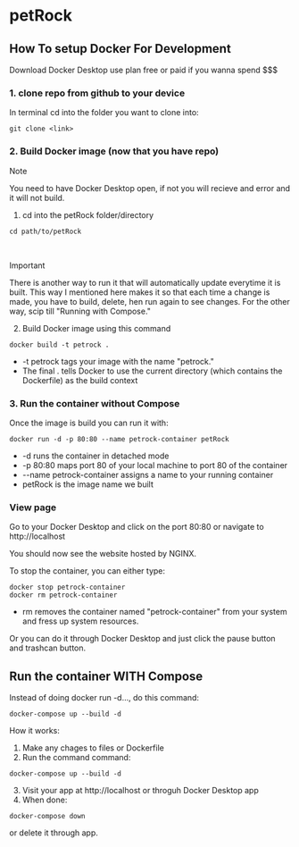 # petRock
## How To setup Docker For Development
Download Docker Desktop use plan free or paid if you wanna spend $$$<br>

### 1. clone repo from github to your device
In terminal cd into the folder you want to clone into:
```
git clone <link>
```

### 2. Build Docker image (now that you have repo)
> [!NOTE]
> You need to have Docker Desktop open, if not you will recieve and error and it will not build.

1. cd into the petRock folder/directory 
```
cd path/to/petRock
```
<br>

> [!IMPORTANT]
> There is another way to run it that will automatically update everytime it is built. This way I mentioned here makes it so that each time a change is made, you have to build, delete, hen run again to see changes. For the other way, scip till "Running with Compose."

2. Build Docker image using this command
```
docker build -t petrock .
```
* -t petrock tags your image with the name "petrock."
* The final . tells Docker to use the current directory (which contains the Dockerfile) as the build context

### 3. Run the container without Compose
Once the image is build you can run it with:
```
docker run -d -p 80:80 --name petrock-container petRock
```
* -d runs the container in detached mode
* -p 80:80 maps port 80 of your local machine to port 80 of the container
* --name petrock-container assigns a name to your running container
* petRock is the image name we built

### View page
Go to your Docker Desktop and click on the port 80:80 or navigate to http://localhost

You should now see the website hosted by NGINX.

To stop the container, you can either type:
```
docker stop petrock-container
docker rm petrock-container
```
* rm removes the container named "petrock-container" from your system and fress up system resources.

Or you can do it through Docker Desktop and just click the pause button and trashcan button.

## Run the container WITH Compose
Instead of doing docker run -d..., do this command:
```
docker-compose up --build -d
```
How it works:
1. Make any chages to files or Dockerfile
2. Run the command
command:
```
docker-compose up --build -d
```
3. Visit your app at http://localhost or throguh Docker Desktop app
4. When done:
```
docker-compose down
```
or delete it through app.

